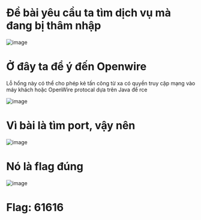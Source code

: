 # Đề bài yêu cầu ta tìm dịch vụ mà đang bị thâm nhập

![image](https://github.com/anhshidou/EHCCTFTraining/assets/120787381/5a650874-2ed6-47b5-b402-bb524cabc0ac)

# Ở đây ta để ý đến Openwire
Lỗ hổng này có thể cho phép kẻ tấn công từ xa có quyền truy cập mạng vào máy khách hoặc OpenWire protocal dựa trên Java để rce

![image](https://github.com/anhshidou/EHCCTFTraining/assets/120787381/86534875-8424-45e7-91a1-48a33a076256)

# Vì bài là tìm port, vậy nên

![image](https://github.com/anhshidou/EHCCTFTraining/assets/120787381/92688a3a-b998-43eb-9d56-4dd4da0c6c24)

# Nó là flag đúng

![image](https://github.com/anhshidou/EHCCTFTraining/assets/120787381/26608215-34be-42a3-be4b-247f04966a9d)

# Flag: 61616
